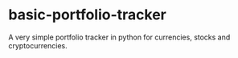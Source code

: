 # basic-portfolio-tracker
A very simple portfolio tracker in python for currencies, stocks and cryptocurrencies.
